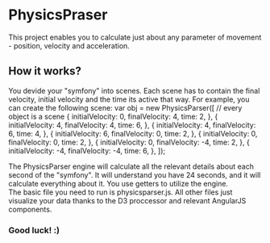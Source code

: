 # PhysicsPraser
This project enables you to calculate just about any parameter of movement - position, velocity and acceleration.

## How it works?
You devide your "symfony" into scenes. Each scene has to contain the final velocity, initial velocity and the time its active that way.
For example, you can create the following scene:
	var obj = new PhysicsParser([
		// every object is a scene
		{
			initialVelocity: 0,
			finalVelocity: 4,
			time: 2,
		},
		{
			initialVelocity: 4,
			finalVelocity: 4,
			time: 6,
		},
		{
			initialVelocity: 4,
			finalVelocity: 6,
			time: 4,
		},
		{
			initialVelocity: 6,
			finalVelocity: 0,
			time: 2,
		},
		{
			initialVelocity: 0,
			finalVelocity: 0,
			time: 2,
		},
		{
			initialVelocity: 0,
			finalVelocity: -4,
			time: 2,
		},
		{
			initialVelocity: -4,
			finalVelocity: -4,
			time: 6,
		},
	]);

The PhysicsParser engine will calculate all the relevant details about each second of the "symfony". It will understand you have 24 seconds, and it will calculate everything about it.
You use getters to utilize the engine.
<br />
The basic file you need to run is physicsparser.js. All other files just visualize your data thanks to the D3 proccessor and relevant AngularJS components.

### Good luck! :)